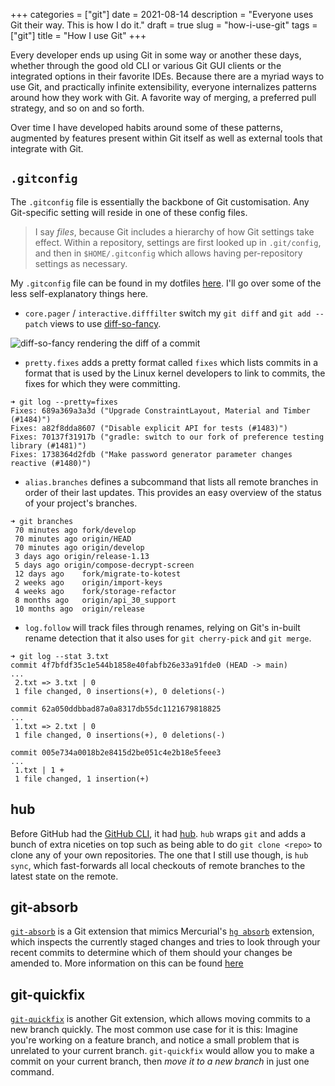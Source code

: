 +++
categories = ["git"]
date = 2021-08-14
description = "Everyone uses Git their way. This is how I do it."
draft = true
slug = "how-i-use-git"
tags = ["git"]
title = "How I use Git"
+++

Every developer ends up using Git in some way or another these days, whether through the good old CLI or various Git GUI clients or the integrated options in their favorite IDEs. Because there are a myriad ways to use Git, and practically infinite extensibility, everyone internalizes patterns around how they work with Git. A favorite way of merging, a preferred pull strategy, and so on and so forth.

Over time I have developed habits around some of these patterns, augmented by features present within Git itself as well as external tools that integrate with Git.

## `.gitconfig`

The `.gitconfig` file is essentially the backbone of Git customisation. Any Git-specific setting will reside in one of these config files.

> I say _files_, because Git includes a hierarchy of how Git settings take effect. Within a repository, settings are first looked up in `.git/config`, and then in `$HOME/.gitconfig` which allows having per-repository settings as necessary.

My `.gitconfig` file can be found in my dotfiles [here][1]. I'll go over some of the less self-explanatory things here.

- `core.pager` / `interactive.difffilter` switch my `git diff` and `git add --patch` views to use [diff-so-fancy][2].

![diff-so-fancy rendering the diff of a commit][3]

- `pretty.fixes` adds a pretty format called `fixes` which lists commits in a format that is used by the Linux kernel developers to link to commits, the fixes for which they were committing.

```
➜ git log --pretty=fixes
Fixes: 689a369a3a3d ("Upgrade ConstraintLayout, Material and Timber (#1484)")
Fixes: a82f8dda8607 ("Disable explicit API for tests (#1483)")
Fixes: 70137f31917b ("gradle: switch to our fork of preference testing library (#1481)")
Fixes: 1738364d2fdb ("Make password generator parameter changes reactive (#1480)")
```

- `alias.branches` defines a subcommand that lists all remote branches in order of their last updates. This provides an easy overview of the status of your project's branches.

```
➜ git branches
 70 minutes ago	fork/develop
 70 minutes ago	origin/HEAD
 70 minutes ago	origin/develop
 3 days ago	origin/release-1.13
 5 days ago	origin/compose-decrypt-screen
 12 days ago	fork/migrate-to-kotest
 2 weeks ago	origin/import-keys
 4 weeks ago	fork/storage-refactor
 8 months ago	origin/api_30_support
 10 months ago	origin/release
```

- `log.follow` will track files through renames, relying on Git's in-built rename detection that it also uses for `git cherry-pick` and `git merge`.

```
➜ git log --stat 3.txt
commit 4f7bfdf35c1e544b1858e40fabfb26e33a91fde0 (HEAD -> main)
...
 2.txt => 3.txt | 0
 1 file changed, 0 insertions(+), 0 deletions(-)

commit 62a050ddbbad87a0a8317db55dc1121679818825
...
 1.txt => 2.txt | 0
 1 file changed, 0 insertions(+), 0 deletions(-)

commit 005e734a0018b2e8415d2be051c4e2b18e5feee3
...
 1.txt | 1 +
 1 file changed, 1 insertion(+)
```

## hub

Before GitHub had the [GitHub CLI][4], it had [hub][5]. `hub` wraps `git` and adds a bunch of extra niceties on top such as being able to do `git clone <repo>` to clone any of your own repositories. The one that I still use though, is `hub sync`, which fast-forwards all local checkouts of remote branches to the latest state on the remote.

## git-absorb

[`git-absorb`][6] is a Git extension that mimics Mercurial's [`hg absorb`][7] extension, which inspects the currently staged changes and tries to look through your recent commits to determine which of them should your changes be amended to. More information on this can be found [here][8]

## git-quickfix

[`git-quickfix`][9] is another Git extension, which allows moving commits to a new branch quickly. The most common use case for it is this: Imagine you're working on a feature branch, and notice a small problem that is unrelated to your current branch. `git-quickfix` would allow you to make a commit on your current branch, then *move it to a new branch* in just one command.


[1]: https://msfjarvis.dev/g/dotfiles
[2]: https://github.com/so-fancy/diff-so-fancy
[3]: ./uploads/diff-so-fancy-screenshot.webp
[4]: https://cli.github.com/
[5]: https://hub.github.com/
[6]: https://github.com/tummychow/git-absorb
[7]: https://www.mercurial-scm.org/wiki/Release4.8
[8]: https://gregoryszorc.com/blog/2018/11/05/absorbing-commit-changes-in-mercurial-4.8/
[9]: https://github.com/siedentop/git-quickfix
